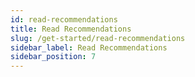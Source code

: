 ```yaml
---
id: read-recommendations
title: Read Recommendations
slug: /get-started/read-recommendations
sidebar_label: Read Recommendations
sidebar_position: 7
---
```

